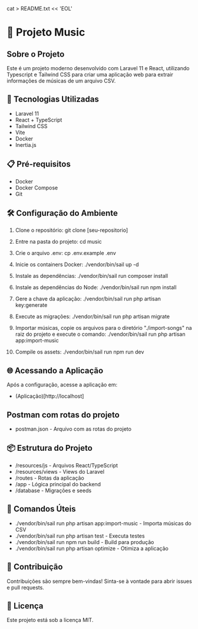 cat > README.txt << 'EOL'

# 🎵 Projeto Music

## Sobre o Projeto

Este é um projeto moderno desenvolvido com Laravel 11 e React, utilizando Typescript e Tailwind CSS para criar uma aplicação web para extrair informações de músicas de um arquivo CSV.

## 🚀 Tecnologias Utilizadas

-   Laravel 11
-   React + TypeScript
-   Tailwind CSS
-   Vite
-   Docker
-   Inertia.js

## 📋 Pré-requisitos

-   Docker
-   Docker Compose
-   Git

## 🛠️ Configuração do Ambiente

1. Clone o repositório:
   git clone [seu-repositorio]

2. Entre na pasta do projeto:
   cd music

3. Crie o arquivo .env:
   cp .env.example .env

4. Inicie os containers Docker:
   ./vendor/bin/sail up -d

5. Instale as dependências:
   ./vendor/bin/sail run composer install

6. Instale as dependências do Node:
   ./vendor/bin/sail run npm install

7. Gere a chave da aplicação:
   ./vendor/bin/sail run php artisan key:generate

8. Execute as migrações:
   ./vendor/bin/sail run php artisan migrate

9. Importar músicas, copie os arquivos para o diretório "./import-songs" na raiz do projeto e execute o comando:
   ./vendor/bin/sail run php artisan app:import-music

10. Compile os assets:
    ./vendor/bin/sail run npm run dev

## 🌐 Acessando a Aplicação

Após a configuração, acesse a aplicação em:

-   (Aplicação)[http://localhost]

## Postman com rotas do projeto

-   postman.json - Arquivo com as rotas do projeto

## 📦 Estrutura do Projeto

-   /resources/js - Arquivos React/TypeScript
-   /resources/views - Views do Laravel
-   /routes - Rotas da aplicação
-   /app - Lógica principal do backend
-   /database - Migrações e seeds

## 🔧 Comandos Úteis

-   ./vendor/bin/sail run php artisan app:import-music - Importa músicas do CSV
-   ./vendor/bin/sail run php artisan test - Executa testes
-   ./vendor/bin/sail run npm run build - Build para produção
-   ./vendor/bin/sail run php artisan optimize - Otimiza a aplicação

## 🤝 Contribuição

Contribuições são sempre bem-vindas! Sinta-se à vontade para abrir issues e pull requests.

## 📄 Licença

Este projeto está sob a licença MIT.
